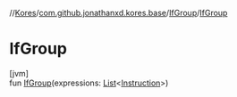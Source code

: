 //[Kores](../../../index.md)/[com.github.jonathanxd.kores.base](../index.md)/[IfGroup](index.md)/[IfGroup](-if-group.md)

# IfGroup

[jvm]\
fun [IfGroup](-if-group.md)(expressions: [List](https://kotlinlang.org/api/latest/jvm/stdlib/kotlin.collections/-list/index.html)<[Instruction](../../com.github.jonathanxd.kores/-instruction/index.md)>)
